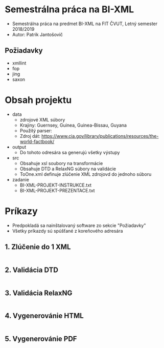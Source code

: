# Semestrálna práca na BI-XML
- Semestrálna práca na predmet BI-XML na FIT ČVUT, Letný semester 2018/2019
- Autor: Patrik Jantošovič
## Požiadavky
- xmllint
- fop
- jing
- saxon
# Obsah projektu
- data
  - zdrojové XML súbory
  - Krajiny: Guernsey, Guinea, Guinea-Bissau, Guyana
  - Použitý parser: 
  - Zdroj dát: https://www.cia.gov/library/publications/resources/the-world-factbook/
- output
  - Do tohoto odresára sa generujú všetky výstupy
- src
  - Obsahuje xsl soubory na transformácie
  - Obsahuje DTD a RelaxNG súbory na validácie
  - ToOne.xml definuje zlúčenie XML zdrojovd do jednoho súboru
- zadanie
  - BI-XML-PROJEKT-INSTRUKCE.txt
  - BI-XML-PROJEKT-PREZENTACE.txt

# Príkazy
- Predpokladá sa nainštalovaný software zo sekcie "Požiadavky"
- Všetky príkazdy sú spúšťané z koreňového adresára
## 1. Zlúčenie do 1 XML
```
```

## 2. Validácia DTD
```
```

## 3. Validácia RelaxNG
```
```

## 4. Vygenerovánie HTML
```
```

## 5. Vygenerovánie PDF
```
```
